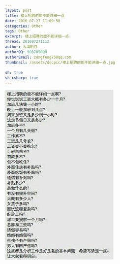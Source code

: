 ```yaml
---
layout: post
title: 楼上招聘的能不能详细一点
date: 2016-07-27 11:09:50
categories: Other
tags: Other
excerpt: 楼上招聘的能不能详细一点
thread: 201607271112
author: 大海明月
authorQQ: 593705098
authorEmail: zengfeng75@qq.com
thumbnail: /assets/docpic/楼上招聘的能不能详细一点.jpg

sh: true
sh_csharp: true
---
```




<img src="/assets/docpic/楼上招聘的能不能详细一点.jpg" />